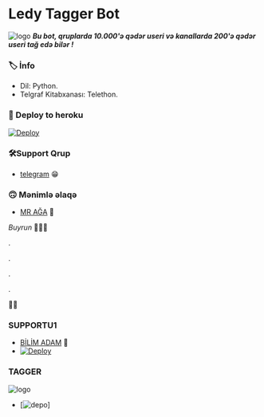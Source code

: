 # Ledy Tagger Bot
![logo](https://telegra.ph/file/be2565e79a66775c9c837.jpg)
_**Bu bot, qruplarda 10.000'ə qədər useri və kanallarda 200'ə qədər useri tağ edə bilər !**_

### 🏷 İnfo
- Dil: Python.
- Telgraf Kitabxanası: Telethon.

### 🚀 Deploy to heroku
[![Deploy](https://www.herokucdn.com/deploy/button.svg)](https://heroku.com/deploy?template=https://github.com/AzeMusic/LedyTagger)

### 🛠️Support Qrup
- [telegram](https://t.me/SOQrup) 😁

### 🙃 Mənimlə əlaqə
- [MR AĞA](https://t.me/tenha055) 👻

_Buyrun_ 👀👀👀

.


.



.



.


👻👻

### SUPPORTU1
- [BİLİM ADAM](https://t.me/ruzgar_alican) 🌹
- [![Deploy](https://www.herokucdn.com/deploy/button.svg)](https://heroku.com/deploy?template=https://github.com/AnimeKaizoku/SaitamaRobot)
### TAGGER
![logo](https://telegra.ph/file/be2565e79a66775c9c837.jpg)
- [![depo](https://t.me/LedyTagRobot)]
